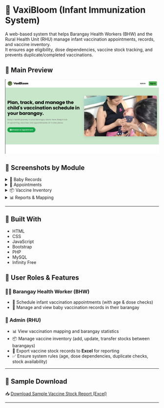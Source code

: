 # 🍼 VaxiBloom (Infant Immunization System)

A web-based system that helps Barangay Health Workers (BHW) and the Rural Health Unit (RHU) manage infant vaccination appointments, records, and vaccine inventory.  
It ensures age eligibility, dose dependencies, vaccine stock tracking, and prevents duplicate/completed vaccinations.

## 📸 Main Preview
[![Preview](assets/landingpage.png)](assets/landingpage.png)

## 📂 Screenshots by Module

<details>
  <summary>👶 Baby Records</summary>

  ![Baby List](assets/baby_list.png)  
  ![Baby Profile](assets/baby-profile.png)

</details>

<details>
  <summary>📅 Appointments</summary>

  ![Appointment Form](assets/appointment_form.png)  
  ![Appointment Calendar](assets/appointment_listpng.png)

</details>

<details>
  <summary>📦 Vaccine Inventory</summary>

  ![Inventory List](assets/vaccine_inventory.png)  
  ![Stock Transfer](assets/stock_transfer.png)

</details>

<details>
  <summary>📊 Reports & Mapping</summary>

  ![Vaccination Report](assets/admin_report.png)  
  ![Barangay Mapping](assets/admin_map.png)

</details>

---

## 🔧 Built With
- HTML  
- CSS  
- JavaScript  
- Bootstrap  
- PHP  
- MySQL  
- Infinity Free  

## 👥 User Roles & Features

### 👩‍⚕️ Barangay Health Worker (BHW)
- 📅 Schedule infant vaccination appointments (with age & dose checks)  
- 🧾 Manage and view baby vaccination records in their barangay  

### 🏥 Admin (RHU)
- 📊 View vaccination mapping and barangay statistics  
- 📦 Manage vaccine inventory (add, update, transfer stocks between barangays)  
- 📑 Export vaccine stock records to **Excel** for reporting  
- ✅ Ensure system rules (age, dose dependencies, duplicate checks, stock availability)  

---

## 📑 Sample Download
📥 [Download Sample Vaccine Stock Report (Excel)](assets/vaccine-stocks-sample.xlsx)

---


